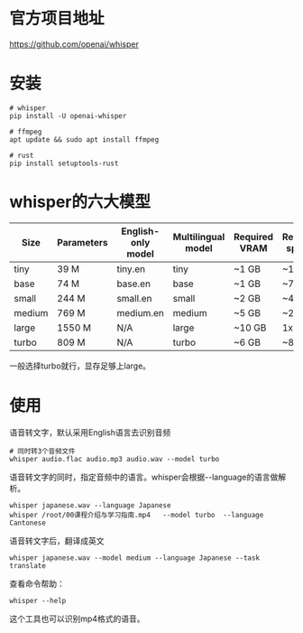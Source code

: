 # 官方项目地址
https://github.com/openai/whisper

# 安装
```
# whisper
pip install -U openai-whisper

# ffmpeg
apt update && sudo apt install ffmpeg

# rust
pip install setuptools-rust
````

# whisper的六大模型
| Size    | Parameters | English-only model | Multilingual model | Required VRAM | Relative speed |
|---------|------------|---------------------|---------------------|--------------|----------------|
| tiny    | 39 M       | tiny.en             | tiny                | ~1 GB        | ~10x           |
| base    | 74 M       | base.en             | base                | ~1 GB        | ~7x            |
| small   | 244 M      | small.en            | small               | ~2 GB        | ~4x            |
| medium  | 769 M      | medium.en           | medium              | ~5 GB        | ~2x            |
| large   | 1550 M     | N/A                 | large               | ~10 GB       | 1x             |
| turbo   | 809 M      | N/A                 | turbo               | ~6 GB        | ~8x            |

一般选择turbo就行，显存足够上large。
# 使用
语音转文字，默认采用English语言去识别音频
```
# 同时转3个音频文件
whisper audio.flac audio.mp3 audio.wav --model turbo
```

语音转文字的同时，指定音频中的语言。whisper会根据--language的语言做解析。
```
whisper japanese.wav --language Japanese
whisper /root/00课程介绍与学习指南.mp4   --model turbo  --language Cantonese 
```
语音转文字后，翻译成英文
```
whisper japanese.wav --model medium --language Japanese --task translate
```
查看命令帮助：
```
whisper --help
```

这个工具也可以识别mp4格式的语音。